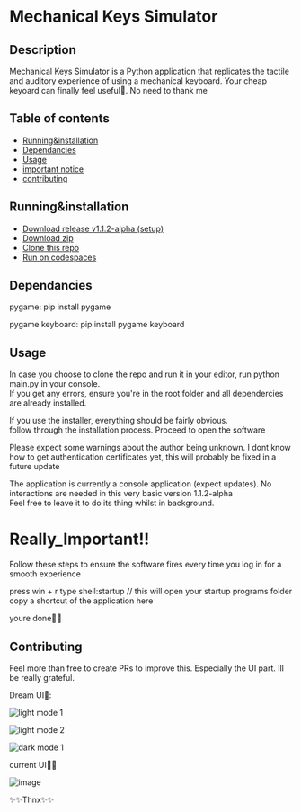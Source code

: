 
# Mechanical Keys Simulator

## Description
Mechanical Keys Simulator is a Python application that replicates the tactile and auditory experience of using a mechanical keyboard.
Your cheap keyoard can finally feel useful🙂. No need to thank me

## Table of contents

- [Running&installation](#Running&installation)
- [Dependancies](#Dependancies)
- [Usage](#usage)
- [important notice](#Really_Important!!)
- [contributing](#contributing)

## Running&installation

- [Download release v1.1.2-alpha (setup)](https://github.com/VictorCodebase/mechanical-keyboard-simulator/releases/download/v1.1.2-alpha/MechanicalKeysSim_Setup_build_v1.1.2_Win.exe)
- [Download zip](https://github.com/VictorCodebase/mechanical-keyboard-simulator/archive/refs/tags/v1.1.2-alpha.zip)
- [Clone this repo](https://github.com/VictorCodebase/mechanical-keyboard-simulator.git)
- [Run on codespaces](https://github.com/VictorCodebase/mechanical-keyboard-simulator?openIn=GitHub%20Codespaces)

## Dependancies

pygame: pip install pygame  

pygame keyboard: pip install pygame keyboard

## Usage

In case you choose to clone the repo and run it in your editor, run python main.py in your console.  
If you get any errors, ensure you're in the root folder and all dependercies are already installed.

If you use the installer, everything should be fairly obvious.  
follow through the installation process. Proceed to open the software  

Please expect some warnings about the author being unknown. I dont know how to get authentication certificates yet, this will probably be fixed in a future update

The application is currently a console application (expect updates). No interactions are needed in this very basic version 1.1.2-alpha  
Feel free to leave it to do its thing whilst in background.



# Really_Important!!
Follow these steps to ensure the software fires every time you log in for a smooth experience

press win + r
type shell:startup // this will open your startup programs folder
copy a shortcut of the application here

youre done🎉🎉

## Contributing

Feel more than free to create PRs to improve this. Especially the UI part. Ill be really grateful.  

Dream UI💫:


![light mode 1](https://github.com/VictorCodebase/mechanical-keyboard-simulator/assets/135356007/cb0fdd72-dd9f-4314-9860-7eda4ede14b2)


![light mode 2](https://github.com/VictorCodebase/mechanical-keyboard-simulator/assets/135356007/5b4b0ff6-f89a-4ccc-b520-f53659a53191)


![dark mode 1](https://github.com/VictorCodebase/mechanical-keyboard-simulator/assets/135356007/7ece23ca-dfb2-4758-97be-64fdda5da875)


current UI🤡🤡  

![image](https://github.com/VictorCodebase/mechanical-keyboard-simulator/assets/135356007/ba149282-a0e7-472d-968c-b75a3ea322c8)




✨✨Thnx✨✨

